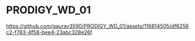 # PRODIGY_WD_01


https://github.com/gaurav3590/PRODIGY_WD_01/assets/116814505/df6256c2-f783-4f58-bee4-23abc328e26f

